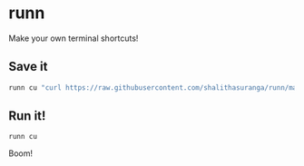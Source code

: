 # runn

Make your own terminal shortcuts!

## Save it

```bash
runn cu "curl https://raw.githubusercontent.com/shalithasuranga/runn/master/bin/runn.js"
```

## Run it!

```
runn cu
```

Boom!
